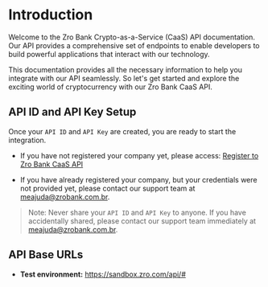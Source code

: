 # Introduction

Welcome to the Zro Bank Crypto-as-a-Service (CaaS) API documentation. Our API provides a comprehensive set of endpoints to enable developers to build powerful applications that interact with our technology.

This documentation provides all the necessary information to help you integrate with our API seamlessly. So let's get started and explore the exciting world of cryptocurrency with our Zro Bank CaaS API.

## API ID and API Key Setup

Once your `API ID` and `API Key` are created, you are ready to start the integration.

- If you have not registered your company yet, please access: [Register to Zro Bank CaaS API](https://docs.google.com/forms/d/e/1FAIpQLSdMHWF1sZm7jjSsKiYGZIcd7sN2vCwx_OH5Eh3W1X8n7wS6ug/viewform)

- If you have already registered your company, but your credentials were not provided yet, please contact our support team at meajuda@zrobank.com.br.

> Note: Never share your `API ID` and `API Key` to anyone. If you have accidentally shared, please contact our support team immediately at meajuda@zrobank.com.br.

## API Base URLs

- **Test environment:** <a href="https://sandbox.zro.com/api/#">https://sandbox.zro.com/api/#</a>
